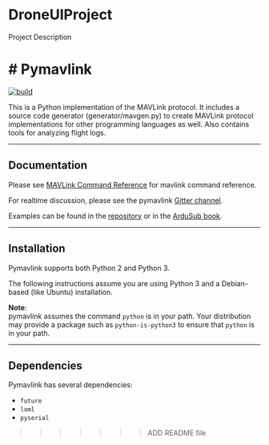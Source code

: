 
# DroneUIProject

Project Description


# # Pymavlink

[![build](https://img.shields.io/badge/build-passing-brightgreen)](https://github.com/leewt1004/DroneUIProject)

This is a Python implementation of the MAVLink protocol. It includes a source code generator (generator/mavgen.py) to create MAVLink protocol implementations for other programming languages as well. Also contains tools for analyzing flight logs.

---

## Documentation

Please see [MAVLink Command Reference](http://ardupilot.org/dev/docs/mavlink-commands.html) for mavlink command reference.

For realtime discussion, please see the pymavlink [Gitter channel](https://gitter.im/ArduPilot/pymavlink).

Examples can be found in the [repository](https://github.com/mavlink/mavlink) or in the [ArduSub book](https://www.ardusub.com/).

---

## Installation
Pymavlink supports both Python 2 and Python 3.

The following instructions assume you are using Python 3 and a Debian-based (like Ubuntu) installation.

**Note**:  
pymavlink assumes the command `python` is in your path. Your distribution may provide a package such as `python-is-python3` to ensure that `python` is in your path.

---

## Dependencies

Pymavlink has several dependencies:
- `future`
- `lxml`
- `pyserial`
>>>>>>> ADD README file
